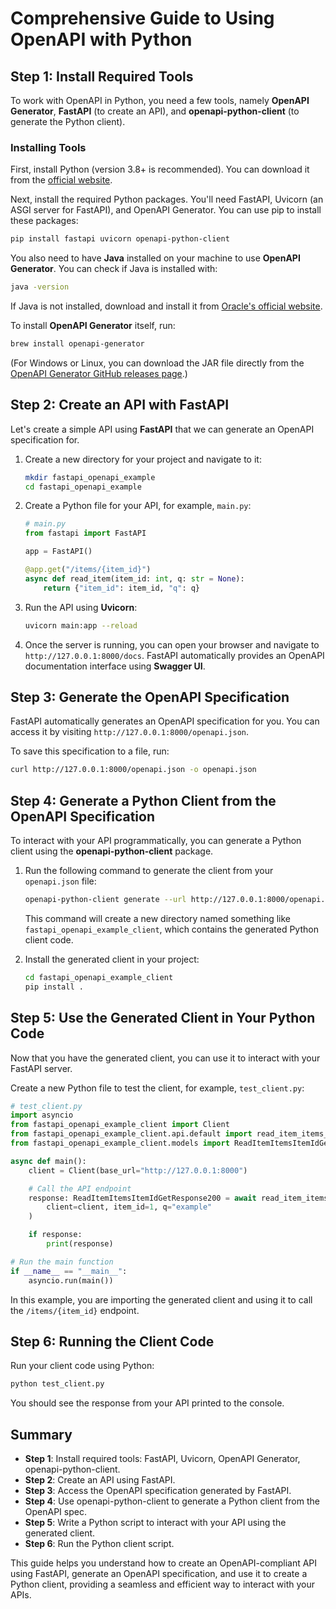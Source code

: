 # Comprehensive Guide to Using OpenAPI with Python

## Step 1: Install Required Tools
To work with OpenAPI in Python, you need a few tools, namely **OpenAPI Generator**, **FastAPI** (to create an API), and **openapi-python-client** (to generate the Python client).

### Installing Tools

First, install Python (version 3.8+ is recommended). You can download it from the [official website](https://www.python.org/downloads/).

Next, install the required Python packages. You'll need FastAPI, Uvicorn (an ASGI server for FastAPI), and OpenAPI Generator. You can use pip to install these packages:

```bash
pip install fastapi uvicorn openapi-python-client
```

You also need to have **Java** installed on your machine to use **OpenAPI Generator**. You can check if Java is installed with:

```bash
java -version
```

If Java is not installed, download and install it from [Oracle's official website](https://www.oracle.com/java/technologies/javase-jdk11-downloads.html).

To install **OpenAPI Generator** itself, run:

```bash
brew install openapi-generator
```

(For Windows or Linux, you can download the JAR file directly from the [OpenAPI Generator GitHub releases page](https://github.com/OpenAPITools/openapi-generator/releases).)

## Step 2: Create an API with FastAPI
Let's create a simple API using **FastAPI** that we can generate an OpenAPI specification for.

1. Create a new directory for your project and navigate to it:

    ```bash
    mkdir fastapi_openapi_example
    cd fastapi_openapi_example
    ```

2. Create a Python file for your API, for example, `main.py`:

    ```python
    # main.py
    from fastapi import FastAPI

    app = FastAPI()

    @app.get("/items/{item_id}")
    async def read_item(item_id: int, q: str = None):
        return {"item_id": item_id, "q": q}
    ```

3. Run the API using **Uvicorn**:

    ```bash
    uvicorn main:app --reload
    ```

4. Once the server is running, you can open your browser and navigate to `http://127.0.0.1:8000/docs`. FastAPI automatically provides an OpenAPI documentation interface using **Swagger UI**.

## Step 3: Generate the OpenAPI Specification
FastAPI automatically generates an OpenAPI specification for you. You can access it by visiting `http://127.0.0.1:8000/openapi.json`.

To save this specification to a file, run:

```bash
curl http://127.0.0.1:8000/openapi.json -o openapi.json
```

## Step 4: Generate a Python Client from the OpenAPI Specification
To interact with your API programmatically, you can generate a Python client using the **openapi-python-client** package.

1. Run the following command to generate the client from your `openapi.json` file:

    ```bash
    openapi-python-client generate --url http://127.0.0.1:8000/openapi.json
    ```

    This command will create a new directory named something like `fastapi_openapi_example_client`, which contains the generated Python client code.

2. Install the generated client in your project:

    ```bash
    cd fastapi_openapi_example_client
    pip install .
    ```

## Step 5: Use the Generated Client in Your Python Code
Now that you have the generated client, you can use it to interact with your FastAPI server.

Create a new Python file to test the client, for example, `test_client.py`:

```python
# test_client.py
import asyncio
from fastapi_openapi_example_client import Client
from fastapi_openapi_example_client.api.default import read_item_items_item_id_get
from fastapi_openapi_example_client.models import ReadItemItemsItemIdGetResponse200

async def main():
    client = Client(base_url="http://127.0.0.1:8000")

    # Call the API endpoint
    response: ReadItemItemsItemIdGetResponse200 = await read_item_items_item_id_get.asyncio(
        client=client, item_id=1, q="example"
    )

    if response:
        print(response)

# Run the main function
if __name__ == "__main__":
    asyncio.run(main())
```

In this example, you are importing the generated client and using it to call the `/items/{item_id}` endpoint.

## Step 6: Running the Client Code
Run your client code using Python:

```bash
python test_client.py
```

You should see the response from your API printed to the console.

## Summary
- **Step 1**: Install required tools: FastAPI, Uvicorn, OpenAPI Generator, openapi-python-client.
- **Step 2**: Create an API using FastAPI.
- **Step 3**: Access the OpenAPI specification generated by FastAPI.
- **Step 4**: Use openapi-python-client to generate a Python client from the OpenAPI spec.
- **Step 5**: Write a Python script to interact with your API using the generated client.
- **Step 6**: Run the Python client script.

This guide helps you understand how to create an OpenAPI-compliant API using FastAPI, generate an OpenAPI specification, and use it to create a Python client, providing a seamless and efficient way to interact with your APIs.
